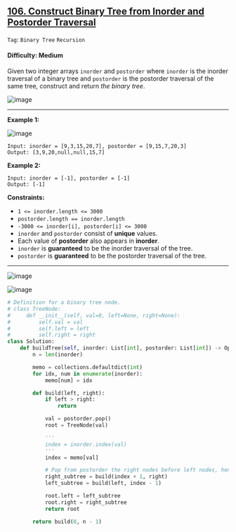 ## [106. Construct Binary Tree from Inorder and Postorder Traversal](https://leetcode.com/problems/construct-binary-tree-from-inorder-and-postorder-traversal/)

```Tag```: ```Binary Tree``` ```Recursion```

#### Difficulty: Medium

Given two integer arrays ```inorder``` and ```postorder``` where ```inorder``` is the inorder traversal of a binary tree and ```postorder``` is the postorder traversal of the same tree, construct and return _the binary tree_.

![image](https://user-images.githubusercontent.com/35042430/225526472-ec047986-2edc-4a4c-83fe-d888ca02be70.png)

---

__Example 1:__

![image](https://assets.leetcode.com/uploads/2021/02/19/tree.jpg)
```
Input: inorder = [9,3,15,20,7], postorder = [9,15,7,20,3]
Output: [3,9,20,null,null,15,7]
```

__Example 2:__
```
Input: inorder = [-1], postorder = [-1]
Output: [-1]
```

__Constraints:__

- ```1 <= inorder.length <= 3000```
- ```postorder.length == inorder.length```
- ```-3000 <= inorder[i], postorder[i] <= 3000```
- ```inorder``` and ```postorder``` consist of __unique__ values.
- Each value of __postorder__ also appears in __inorder__.
- ```inorder``` is __guaranteed__ to be the inorder traversal of the tree.
- ```postorder``` is __guaranteed__ to be the postorder traversal of the tree.

---

![image](https://leetcode.com/problems/construct-binary-tree-from-inorder-and-postorder-traversal/solutions/298219/Figures/106/bfs_dfs.png)

![image](https://leetcode.com/problems/construct-binary-tree-from-inorder-and-postorder-traversal/solutions/298219/Figures/106/recursion.png)

```Python
# Definition for a binary tree node.
# class TreeNode:
#     def __init__(self, val=0, left=None, right=None):
#         self.val = val
#         self.left = left
#         self.right = right
class Solution:
    def buildTree(self, inorder: List[int], postorder: List[int]) -> Optional[TreeNode]:
        n = len(inorder)

        memo = collections.defaultdict(int)
        for idx, num in enumerate(inorder):
            memo[num] = idx

        def build(left, right):
            if left > right:
                return 

            val = postorder.pop()
            root = TreeNode(val)

            '''
            index = inorder.index(val)
            '''
            index = memo[val]

            # Pop from postorder the right nodes before left nodes, hence build right subtree first
            right_subtree = build(index + 1, right)
            left_subtree = build(left, index - 1)

            root.left = left_subtree
            root.right = right_subtree
            return root

        return build(0, n - 1)
```
